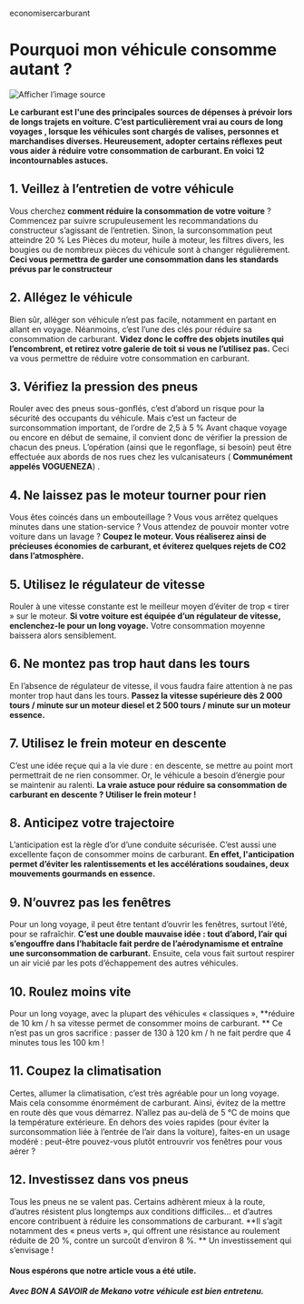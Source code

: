 ﻿economisercarburant

# Pourquoi mon véhicule consomme autant ?

![Afficher l’image source](https://th.bing.com/th/id/OIP.MZx2PWBx6MC8eQzZQZFv5wHaE3?pid=ImgDet&rs=1)

**Le carburant est l'une des  principales sources de dépenses à prévoir lors de longs trajets en voiture. C’est particulièrement vrai au cours de long voyages , lorsque les véhicules sont chargés de valises, personnes et marchandises diverses. Heureusement, adopter certains réflexes peut vous aider à réduire votre consommation de carburant. En voici 12 incontournables astuces.**

## 1\. Veillez à l’entretien de votre véhicule

Vous cherchez **comment réduire la consommation de votre voiture** ? Commencez par suivre scrupuleusement les recommandations du constructeur s’agissant de l’entretien. Sinon, la surconsommation peut atteindre 20 %
Les Pièces du moteur, huile à moteur, les filtres divers, les bougies ou de nombreux pièces du véhicule sont à changer régulièrement. 
**Ceci vous permettra de garder une consommation dans les standards prévus par le constructeur**

## 2\. Allégez le véhicule

Bien sûr, alléger son véhicule n’est pas facile, notamment en partant en allant en voyage. Néanmoins, c’est l’une des clés pour réduire sa consommation de carburant. 
**Videz donc le coffre des objets inutiles qui l’encombrent, et retirez votre galerie de toit si vous ne l’utilisez pas.** 
Ceci va vous permettre de réduire votre consommation en carburant.

## 3\. Vérifiez la pression des pneus

Rouler avec des pneus sous-gonflés, c’est d’abord un risque pour la sécurité des occupants du véhicule. 
Mais c’est  un facteur de surconsommation important, de l’ordre de 2,5 à 5 %
Avant chaque voyage ou encore en début de semaine, il convient donc de vérifier la pression de chacun des pneus. L’opération (ainsi que le regonflage, si besoin) peut être effectuée aux abords de nos rues chez les vulcanisateurs ( **Communément appelés  VOGUENEZA**)  .

## 4\. Ne laissez pas le moteur tourner pour rien

Vous êtes coincés dans un embouteillage ? 
Vous vous arrêtez quelques minutes dans une station-service ? 
Vous attendez de pouvoir monter votre voiture dans un lavage ? **Coupez le moteur. Vous réaliserez ainsi de précieuses économies de carburant, et éviterez quelques rejets de CO2 dans l’atmosphère.**

## 5\. Utilisez le régulateur de vitesse

Rouler à une vitesse constante est le meilleur moyen d’éviter de trop « tirer » sur le moteur. 
**Si votre voiture est équipée d’un régulateur de vitesse, enclenchez-le pour un long voyage.**
Votre consommation moyenne baissera alors sensiblement.

## 6\. Ne montez pas trop haut dans les tours

En l’absence de régulateur de vitesse, il vous faudra faire attention à ne pas monter trop haut dans les tours. 
**Passez la vitesse supérieure dès 2 000 tours / minute sur un moteur diesel et 2 500 tours / minute sur un moteur essence.**

## 7\. Utilisez le frein moteur en descente

C’est une idée reçue qui a la vie dure : en descente, se mettre au point mort permettrait de ne rien consommer. Or, le véhicule a besoin d’énergie pour se maintenir au ralenti. 
**La vraie astuce pour réduire sa consommation de carburant en descente ? Utiliser le frein moteur !**

## 8\. Anticipez votre trajectoire

L’anticipation est la règle d’or d’une conduite sécurisée. C’est aussi une excellente façon de consommer moins de carburant. 
**En effet, l'anticipation permet d’éviter les ralentissements et les accélérations soudaines, deux mouvements gourmands en essence.**

## 9\. N’ouvrez pas les fenêtres

Pour un long voyage, il peut être tentant d’ouvrir les fenêtres, surtout l’été, pour se rafraîchir. 
**C’est une double mauvaise idée : tout d’abord, l’air qui s’engouffre dans l’habitacle fait perdre de l’aérodynamisme et entraîne une surconsommation de carburant.**
Ensuite, cela vous fait surtout respirer un air vicié par les pots d’échappement des autres véhicules.

## 10\. Roulez moins vite

Pour un long voyage, avec la plupart des véhicules « classiques », **réduire de 10 km / h sa vitesse permet de consommer moins de carburant. **
Ce n’est pas un gros sacrifice : passer de 130 à 120 km / h ne fait perdre que 4 minutes tous les 100 km !

## 11\. Coupez la climatisation

Certes, allumer la climatisation, c’est très agréable pour un long voyage. Mais cela consomme énormément de carburant. Ainsi, évitez de la mettre en route dès que vous démarrez. N’allez pas au-delà de 5 °C de moins que la température extérieure. En dehors des voies rapides (pour éviter la surconsommation liée à l’entrée de l’air dans la voiture), faites-en un usage modéré : peut-être pouvez-vous plutôt entrouvrir vos fenêtres pour vous aérer ?

## 12\. Investissez dans vos pneus

Tous les pneus ne se valent pas. Certains adhèrent mieux à la route, d’autres résistent plus longtemps aux conditions difficiles… et d’autres encore contribuent à réduire les consommations de carburant. 
**Il s’agit notamment des « pneus verts », qui offrent une résistance au roulement réduite de 20 %, contre un surcoût d’environ 8 %. **
 Un investissement qui s’envisage !

#### Nous espérons que notre article vous a été utile.

_**Avec BON A SAVOIR de Mekano votre véhicule est bien entretenu.**_
